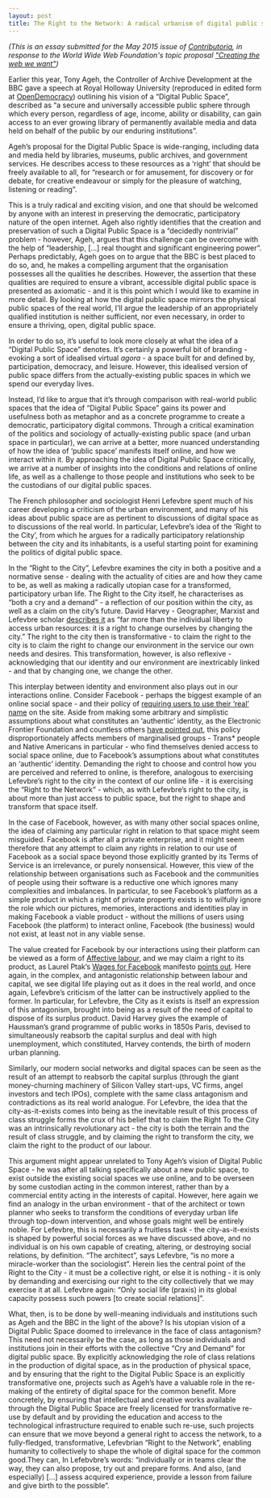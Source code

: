 ```yaml
---
layout: post
title: The Right to the Network: A radical urbanism of digital public space
---
```


*(This is an essay submitted for the May 2015 issue of [Contributoria](https://www.contributoria.com/), in
response to the World Wide Web Foundation's topic proposal ["Creating the web we
want"](https://www.contributoria.com/topics/54f2fd0cfc2485d03000000e))*

Earlier this year, Tony Ageh, the Controller of Archive Development at the BBC gave a speech at Royal Holloway University (reproduced in edited form at [OpenDemocracy](https://www.opendemocracy.net/ourbeeb/tony-ageh/bbc-licence-fee-and-digital-public-space)) outlining his vision of a “Digital Public Space”, described as “a secure and universally accessible public sphere through which every person, regardless of age, income, ability or disability, can gain access to an ever growing library of permanently available media and data held on behalf of the public by our enduring institutions”.

Ageh’s proposal for the Digital Public Space is wide-ranging, including data and media held by libraries, museums, public archives, and government services. He describes access to these resources as a ‘right’ that should be freely available to all, for “research or for amusement, for discovery or for debate, for creative endeavour or simply for the pleasure of watching, listening or reading”.

This is a truly radical and exciting vision, and one that should be welcomed by anyone with an interest in preserving the democratic, participatory nature of the open internet. Ageh also rightly identifies that the creation and preservation of such a Digital Public Space is a “decidedly nontrivial” problem - however, Ageh, argues that this challenge can be overcome with the help of “leadership, […] real thought and significant engineering power”. Perhaps predictably, Ageh goes on to argue that the BBC is best placed to do so, and, he makes a compelling argument that the organisation possesses all the qualities he describes. However, the assertion that these qualities are required to ensure a vibrant, accessible digital public space is presented as axiomatic - and it is this point which I would like to examine in more detail. By looking at how the digital public space mirrors the physical public spaces of the real world, I’ll argue the leadership of an appropriately qualified institution is neither sufficient, nor even necessary, in order to ensure a thriving, open, digital public space.

In order to do so, it’s useful to look more closely at what the idea of a “Digital Public Space” denotes. It’s certainly a powerful bit of branding - evoking a sort of idealised virtual *agora* - a space built for and defined by, participation, democracy, and leisure. However, this idealised version of public space differs from the actually-existing public spaces in which we spend our everyday lives.

Instead, I’d like to argue that it’s through comparison with real-world public spaces that the idea of “Digital Public Space” gains its power and usefulness both as metaphor and as a concrete programme to create a democratic, participatory digital commons. Through a critical examination of the politics and sociology of actually-existing public space (and urban space in particular), we can arrive at a better, more nuanced understanding of how the idea of ‘public space’ manifests itself online, and how we interact within it. By approaching the idea of Digital Public Space critically, we arrive at a number of insights into the conditions and relations of online life, as well as a challenge to those people and institutions who seek to be the custodians of our digital public spaces.

The French philosopher and sociologist Henri Lefevbre spent much of his career developing a criticism of the urban environment, and many of his ideas about public space are as pertinent to discussions of digital space as to discussions of the real world. In particular, Lefevbre’s idea of the ‘Right to the City’, from which he argues for a radically participatory relationship between the city and its inhabitants, is a useful starting point for examining the politics of digital public space.

In the “Right to the City”, Lefevbre examines the city in both a positive and a normative sense - dealing with the actuality of cities are and how they came to be, as well as making a radically utopian case for a transformed, participatory urban life. The Right to the City itself, he characterises as “both a cry and a demand” - a reflection of our position within the city, as well as a claim on the city’s future. David Harvey - Geographer, Marxist and Lefevbre scholar [describes it](http://newleftreview.org/II/53/david-harvey-the-right-to-the-city) as “far more than the individual liberty to access urban resources: it is a right to change ourselves by changing the city.” The right to the city then is transformative - to claim the right to the city is to claim the right to change our environment in the service our own needs and desires. This transformation, however, is also reflexive - acknowledging that our identity and our environment are inextricably linked - and that by changing one, we change the other.

This interplay between identity and environment also plays out in our interactions online. Consider Facebook - perhaps the biggest example of an online social space - and their policy of [requiring users to use their ‘real’ name](https://en-gb.facebook.com/help/112146705538576) on the site. Aside from making some arbitrary and simplistic assumptions about what constitutes an ‘authentic’ identity, as the Electronic Frontier Foundation and countless others [have pointed out](https://en-gb.facebook.com/help/112146705538576), this policy disproportionately affects members of marginalised groups - Trans* people and Native Americans in particular - who find themselves denied access to social space online, due to Facebook’s assumptions about what constitutes an ‘authentic’ identity. Demanding the right to choose and control how you are perceived and referred to online, is therefore, analogous to exercising Lefevbre’s right to the city in the context of our online life - it is exercising the “Right to the Network” - which, as with Lefevbre’s right to the city, is about more than just access to public space, but the right to shape and transform that space itself.

In the case of Facebook, however, as with many other social spaces online, the idea of claiming any particular right in relation to that space might seem misguided. Facebook is after all a private enterprise, and it might seem therefore that any attempt to claim any rights in relation to our use of Facebook as a social space beyond those explicitly granted by its Terms of Service is an irrelevance, or purely nonsensical. However, this view of the relationship between organisations such as Facebook and the communities of people using their software is a reductive one which ignores many complexities and imbalances. In particular, to see Facebook’s platform as a simple product in which a right of private property exists is to wilfully ignore the role which our pictures, memories, interactions and identities play in making Facebook a viable product - without the millions of users using Facebook (the platform) to interact online, Facebook (the business) would not exist, at least not in any viable sense.

The value created for Facebook by our interactions using their platform can be viewed as a form of [Affective labour](http://en.wikipedia.org/wiki/Affective_labor), and we may claim a right to its product, as Laurel Ptak’s [Wages for Facebook](http://wagesforfacebook.com/) manifesto [points out](http://www.dissentmagazine.org/article/wages-for-facebook). Here again, in the complex, and antagonistic relationship between labour and capital, we see digital life playing out as it does in the real world, and once again, Lefevbre’s criticism of the latter can be instructively applied to the former. In particular, for Lefevbre, the City as it exists is itself an expression of this antagonism, brought into being as a result of the need of capital to dispose of its surplus product. David Harvey gives the example of Haussman’s grand programme of public works in 1850s Paris, devised to simultaneously reabsorb the capital surplus and deal with high unemployment, which constituted, Harvey contends, the birth of modern urban planning.

Similarly, our modern social networks and digital spaces can be seen as the result of an attempt to reabsorb the capital surplus (through the giant money-churning machinery of Silicon Valley start-ups, VC firms, angel investors and tech IPOs), complete with the same class antagonism and contradictions as its real world analogue. For Lefevbre, the idea that the city-as-it-exists comes into being as the inevitable result of this process of class struggle forms the crux of his belief that to claim the Right To the City was an intrinsically revolutionary act - the city is both the terrain and the result of class struggle, and by claiming the right to transform the city, we claim the right to the product of our labour.

This argument might appear unrelated to Tony Ageh’s vision of Digital Public Space - he was after all talking specifically about a new public space, to exist outside the existing social spaces we use online, and to be overseen by some custodian acting in the common interest, rather than by a commercial entity acting in the interests of capital. However, here again we find an analogy in the urban environment - that of the architect or town planner who seeks to transform the conditions of everyday urban life through top-down intervention, and whose goals might well be entirely noble. For Lefevbre, this is necessarily a fruitless task - the city-as-it-exists is shaped by powerful social forces as we have discussed above, and no individual is on his own capable of creating, altering, or destroying social relations, by definition. “The architect”, says Lefevbre, “is no more a miracle-worker than the sociologist”. Herein lies the central point of the Right to the City - it must be a collective right, or else it is nothing - it is only by demanding and exercising our right to the city collectively that we may exercise it at all. Lefevbre again: “Only social life (praxis) in its global capacity possess such powers [to create social relations]”.

What, then, is to be done by well-meaning individuals and institutions such as Ageh and the BBC in the light of the above? Is his utopian vision of a Digital Public Space doomed to irrelevance in the face of class antagonism? This need not necessarily be the case, as long as those individuals and institutions join in their efforts with the collective “Cry and Demand” for digital public space. By explicitly acknowledging the role of class relations in the production of digital space, as in the production of physical space, and by ensuring that the right to the Digital Public Space is an explicitly transformative one, projects such as Ageh’s have a valuable role in the re-making of the entirety of digital space for the common benefit. More concretely, by ensuring that intellectual and creative works available through the Digital Public Space are freely licensed for transformative re-use by default and by providing the education and access to the technological infrastructure required to enable such re-use, such projects can ensure that we move beyond a general right to access the network, to a fully-fledged, transformative, Lefevbrian “Right to the Network”, enabling humanity to collectively to shape the whole of digital space for the common good.They can, In Lefebvbre’s words: “individually or in teams clear the way, they can also propose, try out and prepare forms. And also, (and especially) […] assess acquired experience, provide a lesson from failure and give birth to the possible”.

